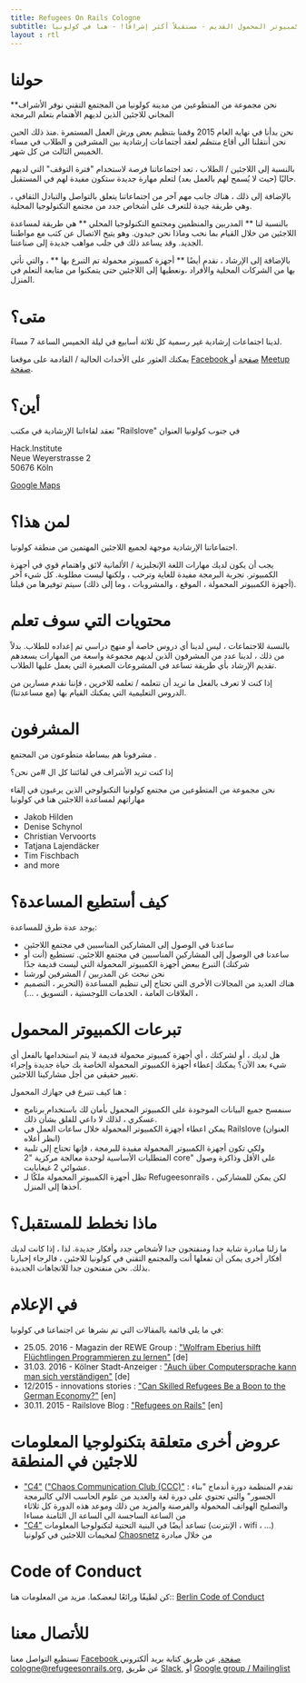 ```yaml
---
title: Refugees On Rails Cologne
subtitle: امنح اللاجئين - والكمبيوتر المحمول القديم - مستقبلاً أكثر إشراقًا! - هنا في كولونيا
layout : rtl
---
```


# حولنا

**نحن  مجموعة  من المتطوعين من مدينة كولونيا  من المجتمع التقني  نوفر الأشراف المجاني للاجئين الذين لديهم الأهتمام بتعلم البرمجة

نحن بدأنا في نهاية العام 2015 وقمنا بتنظيم بعض ورش العمل المستمرة .منذ ذلك الحين نحن أنتقلنا الى أقاع *منتظم* لعقد أجتماعات إرشادية بين المشرفين و الطلاب في مساء الخميس الثالث من كل شهر.

بالنسبة إلى اللاجئين / الطلاب ، تعد اجتماعاتنا فرصة لاستخدام "فترة التوقف" التي لديهم حاليًا (حيث لا يُسمح لهم بالعمل بعد) لتعلم مهارة جديدة ستكون مفيدة لهم في المستقبل.

بالإضافة إلى ذلك ، هناك جانب مهم آخر من اجتماعاتنا يتعلق بالتواصل والتبادل الثقافي ، وهي طريقة جيدة للتعرف على أشخاص جدد من مجتمع التكنولوجيا المحلية.

بالنسبة لنا ** المدربين والمنظمين ومجتمع التكنولوجيا المحلي ** هي طريقة لمساعدة اللاجئين من خلال القيام بما نحب وماذا نحن جيدون. وهو يتيح الاتصال عن كثب مع مواطننا الجديد. وقد يساعد ذلك في جلب مواهب جديدة إلى صناعتنا.

بالإضافة إلى الإرشاد ، نقدم أيضًا ** أجهزة كمبيوتر محمولة تم التبرع بها ** ، والتي نأتي بها من الشركات المحلية والأفراد ،ونعطيها إلى اللاجئين حتى يتمكنوا من متابعة التعلم في المنزل.

# متى؟

لدينا اجتماعات إرشادية غير رسمية كل ثلاثة أسابيع في ليلة الخميس الساعة 7 مساءً.

يمكنك العثور على الأحداث الحالية / القادمة على موقعنا [Facebook صفجة](https://www.facebook.com/rorcologne/events) أو [Meetup صفحة](https://www.meetup.com/Refugees-on-Rails-Cologne/).

# أين؟

تعقد لقاءاتنا الإرشادية في مكتب "Railslove" في جنوب كولونيا
العنوان

Hack.Institute<br>
Neue Weyerstrasse 2<br>
50676 Köln

[Google Maps](https://maps.google.com?q=hack.institute%20UG%20(haftungsbeschr%C3%A4nkt),%20%E2%80%8B%E2%84%85%20Headquarter%5Bs%5D%20Downtown,%20%E2%80%8BNeue%20Weyerstra%C3%9Fe%202,%2050676%20K%C3%B6ln&ftid=0x47bf2454c79ffc77:0xc73112d35010a48e&hl=de-DE&gl=de)

# لمن هذا؟

اجتماعاتنا الإرشادية موجهة لجميع اللاجئين المهتمين من منطقة كولونيا.

يجب أن يكون لديك مهارات اللغة الإنجليزية / الألمانية لائق واهتمام قوي في أجهزة الكمبيوتر. تجربة البرمجة مفيدة للغاية وترحب ، ولكنها ليست مطلوبة. كل شيء آخر (أجهزة الكمبيوتر المحمولة ،
الموقع ، والمشروبات ، وما إلى ذلك) سيتم توفيرها من قبلنا.

# محتويات التي سوف تعلم

بالنسبة للاجتماعات ، ليس لدينا أي دروس خاصة أو منهج دراسي تم إعداده للطلاب. بدلاً من ذلك ، لدينا عدد من المشرفون الذين لديهم مجموعة واسعة من المهارات يسعدهم تقديم الإرشاد بأي طريقة  تساعد في المشروعات الصغيرة التي يعمل عليها الطلاب.

إذا كنت لا تعرف بالفعل ما تريد أن تتعلمه / تعلمه للاخرين  ، فإننا نقدم مسارين من الدروس التعليمية التي يمكنك القيام بها (مع مساعدتنا).

# المشرفون
مشرفونا هم ببساطة متطوعون من المجتمع .

إذا كنت تريد الأشراف في لقائتنا كل ال
#من نحن؟

نحن مجموعة من المتطوعين من مجتمع كولونيا التكنولوجي الذين يرغبون في إلقاء مهاراتهم لمساعدة اللاجئين هنا في كولونيا

*   Jakob Hilden
*   Denise Schynol
*   Christian Vervoorts
*   Tatjana Lajendäcker
*   Tim Fischbach
*   and more

# كيف أستطيع المساعدة؟

يوجد عدة طرق للمساعدة:

*   ساعدنا في الوصول إلى المشاركين المناسبين في مجتمع اللاجئين
*   ساعدنا في الوصول إلى المشاركين المناسبين في مجتمع اللاجئين. تستطيع (أنت أو شركتك) التبرع ببعض أجهزة الكمبيوتر المحمولة التي ليست قديمة جدًا
*   نحن نبحث عن المدربين / المشرفين لورشنا
*   هناك العديد من المجالات الأخرى التي تحتاج إلى تنظيم المساعدة (التحرير ، التصميم ، العلاقات العامة ، الخدمات اللوجستية ، التسويق ، ...)

# تبرعات الكمبيوتر المحمول

هل لديك ، أو لشركتك ، أي أجهزة كمبيوتر محمولة قديمة لا يتم استخدامها بالفعل
أي شيء بعد الآن؟ يمكنك إعطاء أجهزة الكمبيوتر المحمولة الخاصة بك حياة جديدة وإجراء تغيير حقيقي
من أجل مشاركينا اللاجئين.

هنا كيف تتبرع في جهازك المحمول :

*   سنمسح جميع البيانات الموجودة على الكمبيوتر المحمول  بأمان لك باستخدام برنامج عسكري ، لذلك لا داعي للقلق بشأن ذلك.
*  يمكن اعطاء أجهزة الكمبيوتر المحمولة خلال ساعات العمل في Railslove (العنوان انظر أعلاه)
*   ولكي تكون أجهزة الكمبيوتر المحمولة مفيدة للبرمجة ، فإنها تحتاج إلى تلبية المتطلبات الأساسية لوحدة معالجة مركزية "2 core" على الأقل وذاكرة وصول عشوائي 2 غيغابايت.
*   تظل أجهزة الكمبيوتر المحمولة ملكًا لـ Refugeesonrails ، لكن يمكن للمشاركين أخذها إلى المنزل.
# ماذا نخطط للمستقبل؟

ما زلنا مبادرة شابة جدا ومنفتحون جدا لأشخاص جدد وأفكار جديدة. لذا ، إذا كانت لديك أفكار أخرى يمكن أن تفعلها أنت والمجتمع التقني في كولونيا للاجئين ، فالرجاء إخبارنا بذلك. نحن منفتحون جدا للاتجاهات الجديدة.

# في الإعلام

في ما يلي قائمة بالمقالات التي تم نشرها عن اجتماعنا في كولونيا:

* 25.05. 2016 - Magazin der REWE Group : ["Wolfram Eberius hilft Flüchtlingen Programmieren zu lernen"](http://one.rewe-group.com/magazin/magazin-artikel/item/Article/showMag/tt-04-fluechtlinge-engagements/) [de]
* 31.03. 2016 - Kölner Stadt-Anzeiger : ["Auch über Computersprache kann man sich verständigen"](http://cologne.refugeesonrails.org/images/ksta-refugees-artikel.jpeg) [de]
* 12/2015 - innovations stories : ["Can Skilled Refugees Be a Boon to the German Economy?"](http://innovationsstories.com/can-skilled-refugees-be-a-boon-to-the-german-economy/) [en]
* 30.11. 2015 - Railslove Blog : ["Refugees on Rails"](https://www.railslove.com/stories/refugees-on-rails) [en]


# عروض أخرى متعلقة بتكنولوجيا المعلومات للاجئين في المنطقة

* ["C4"](https://koeln.ccc.de/) (["Chaos Communication Club (CCC)"](http://ccc.de/) : تقدم  المنظمة دورة أندماج "بناء الجسور" والتي تحتوي على دورة لغة والعديد من علوم الحاسب الالي كالبرمجة والتصليح الهواتف المحمولة والفرصنة والمزيد من ذلك وموعد هذه الدورة كل ثلاثاء من الساعة  الساجسة الى الساعة ال الثامنة مساءا  
* ["C4"](https://koeln.ccc.de/)   تساعد أيضًا في البنية التحتية لتكنولوجيا المعلومات (الإنترنت ، wifi ، ...) لمخيمات اللاجئين في كولونيا
[Chaosnetz](https://chaosnetz.org/) من خلال مبادرة  
 
# Code of Conduct

كن لطيفًا ورائعًا لبعضكما. مزيد من المعلومات هنا::
[Berlin Code of Conduct](http://berlincodeofconduct.org/)

# للأتصال معنا 
تستطيع التواصل معنا  [Facebook صفحة](https://www.facebook.com/rorcologne/), عن طريق كتابة بريد ألكتروني 
[cologne@refugeesonrails.org](mailto:cologne@refugeesonrails.org),
عن طريق [Slack](https://colognerb.herokuapp.com/), أو 
[Google group / Mailinglist](https://groups.google.com/forum/#!forum/refugee-code-school-cologne)
